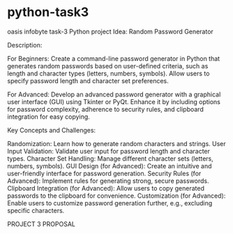 # python-task3
oasis infobyte task-3 Python project
Idea: Random Password Generator



Description:



For Beginners: Create a command-line password generator in Python that generates random passwords based on user-defined criteria, such as length and character types (letters, numbers, symbols). Allow users to specify password length and character set preferences.



For Advanced: Develop an advanced password generator with a graphical user interface (GUI) using Tkinter or PyQt. Enhance it by including options for password complexity, adherence to security rules, and clipboard integration for easy copying.



Key Concepts and Challenges:

Randomization: Learn how to generate random characters and strings.
User Input Validation: Validate user input for password length and character types.
Character Set Handling: Manage different character sets (letters, numbers, symbols).
GUI Design (for Advanced): Create an intuitive and user-friendly interface for password generation.
Security Rules (for Advanced): Implement rules for generating strong, secure passwords.
Clipboard Integration (for Advanced): Allow users to copy generated passwords to the clipboard for convenience.
Customization (for Advanced): Enable users to customize password generation further, e.g., excluding specific characters.


PROJECT 3 PROPOSAL 

